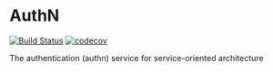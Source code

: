 # AuthN

[![Build Status](https://travis-ci.com/ooclab/authn.svg?branch=master)](https://travis-ci.com/ooclab/authn)
[![codecov](https://codecov.io/gh/ooclab/authn/branch/master/graph/badge.svg)](https://codecov.io/gh/ooclab/authn)

The authentication (authn) service for service-oriented architecture
